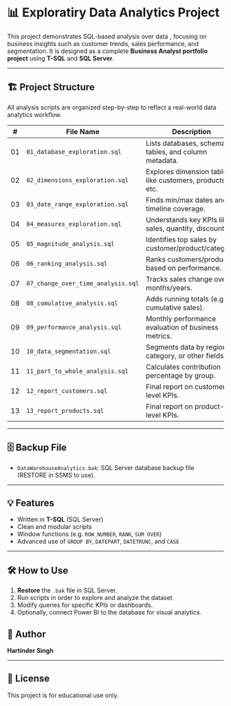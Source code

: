 # 📊 Exploratiry Data Analytics Project

This project demonstrates SQL-based analysis over  data , focusing on business insights such as customer trends, sales performance, and segmentation. It is designed as a complete **Business Analyst portfolio project** using **T-SQL** and **SQL Server**.

---

## 🏗️ Project Structure

All analysis scripts are organized step-by-step to reflect a real-world data analytics workflow.

| #  | File Name                            | Description |
|----|--------------------------------------|-------------|
| 01 | `01_database_exploration.sql`        | Lists databases, schemas, tables, and column metadata. |
| 02 | `02_dimensions_exploration.sql`      | Explores dimension tables like customers, products, etc. |
| 03 | `03_date_range_exploration.sql`      | Finds min/max dates and timeline coverage. |
| 04 | `04_measures_exploration.sql`        | Understands key KPIs like sales, quantity, discounts. |
| 05 | `05_magnitude_analysis.sql`          | Identifies top sales by customer/product/category. |
| 06 | `06_ranking_analysis.sql`            | Ranks customers/products based on performance. |
| 07 | `07_change_over_time_analysis.sql`   | Tracks sales change over months/years. |
| 08 | `08_cumulative_analysis.sql`         | Adds running totals (e.g. cumulative sales). |
| 09 | `09_performance_analysis.sql`        | Monthly performance evaluation of business metrics. |
| 10 | `10_data_segmentation.sql`           | Segments data by region, category, or other fields. |
| 11 | `11_part_to_whole_analysis.sql`      | Calculates contribution percentage by group. |
| 12 | `12_report_customers.sql`            | Final report on customer-level KPIs. |
| 13 | `13_report_products.sql`             | Final report on product-level KPIs. |

---

## 🗄️ Backup File

- `DataWarehouseAnalytics.bak`: SQL Server database backup file (RESTORE in SSMS to use).

---

## 💡 Features

- Written in **T-SQL** (SQL Server)
- Clean and modular scripts
- Window functions (e.g. `ROW_NUMBER`, `RANK`, `SUM OVER`)
- Advanced use of `GROUP BY`, `DATEPART`, `DATETRUNC`, and `CASE`
---

## 🛠️ How to Use

1. **Restore** the `.bak` file in SQL Server.
2. Run scripts in order to explore and analyze the dataset.
3. Modify queries for specific KPIs or dashboards.
4. Optionally, connect Power BI to the database for visual analytics.


## 👤 Author

**Hartinder Singh**  


---

## 📝 License

This project is for educational use only.
